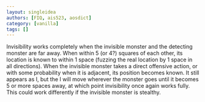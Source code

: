 ```yaml
---
layout: singleidea
authors: [FIQ, ais523, aosdict]
category: [vanilla]
tags: []
---
```

Invisibility works completely when the invisible monster and the detecting monster are far away. When within 5 (or 4?) squares of each other, its location is known to within 1 space (fuzzing the real location by 1 space in all directions). When the invisible monster takes a direct offensive action, or with some probability when it is adjacent, its position becomes known. It still appears as I, but the I will move wherever the monster goes until it becomes 5 or more spaces away, at which point invisibility once again works fully. This could work differently if the invisible monster is stealthy.
